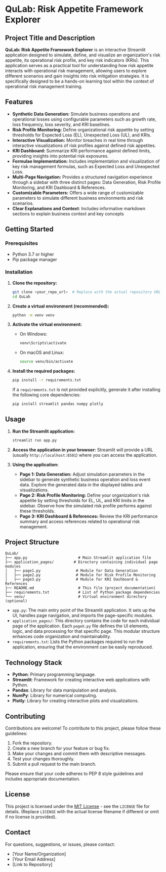 # QuLab: Risk Appetite Framework Explorer

## Project Title and Description

**QuLab: Risk Appetite Framework Explorer** is an interactive Streamlit application designed to simulate, define, and visualize an organization's risk appetite, its operational risk profile, and key risk indicators (KRIs). This application serves as a practical tool for understanding how risk appetite interacts with operational risk management, allowing users to explore different scenarios and gain insights into risk mitigation strategies. It is specifically designed to be a hands-on learning tool within the context of operational risk management training.

## Features

*   **Synthetic Data Generation:** Simulate business operations and operational losses using configurable parameters such as growth rate, loss frequency, loss severity, and KRI baselines.
*   **Risk Profile Monitoring:** Define organizational risk appetite by setting thresholds for Expected Loss (EL), Unexpected Loss (UL), and KRIs.
*   **Interactive Visualization:** Monitor breaches in real time through interactive visualizations of risk profiles against defined risk appetites.
*   **KRI Dashboard:** Summarize KRI performance against defined limits, providing insights into potential risk exposures.
*   **Formulae Implementation:** Includes implementation and visualization of key risk management formulas, such as Expected Loss and Unexpected Loss.
*   **Multi-Page Navigation:** Provides a structured navigation experience through a sidebar with three distinct pages: Data Generation, Risk Profile Monitoring, and KRI Dashboard & References.
*   **Customizable Parameters:** Offers a wide range of customizable parameters to simulate different business environments and risk scenarios.
*   **Clear Explanations and Context**: Includes informative markdown sections to explain business context and key concepts

## Getting Started

### Prerequisites

*   Python 3.7 or higher
*   Pip package manager

### Installation

1.  **Clone the repository:**

    ```bash
    git clone <your_repo_url>  # Replace with the actual repository URL
    cd QuLab
    ```

2.  **Create a virtual environment (recommended):**

    ```bash
    python -m venv venv
    ```

3.  **Activate the virtual environment:**

    *   On Windows:

        ```bash
        venv\Scripts\activate
        ```

    *   On macOS and Linux:

        ```bash
        source venv/bin/activate
        ```

4.  **Install the required packages:**

    ```bash
    pip install -r requirements.txt
    ```

    If a `requirements.txt` is not provided explicitly, generate it after installing the following core dependencies:
    ```bash
    pip install streamlit pandas numpy plotly
    ```

## Usage

1.  **Run the Streamlit application:**

    ```bash
    streamlit run app.py
    ```

2.  **Access the application in your browser:**  Streamlit will provide a URL (usually `http://localhost:8501`) where you can access the application.

3.  **Using the application:**

    *   **Page 1: Data Generation:**  Adjust simulation parameters in the sidebar to generate synthetic business operation and loss event data.  Explore the generated data in the displayed tables and visualizations.
    *   **Page 2: Risk Profile Monitoring:**  Define your organization's risk appetite by setting thresholds for EL, UL, and KRI limits in the sidebar.  Observe how the simulated risk profile performs against these thresholds.
    *   **Page 3: KRI Dashboard & References:** Review the KRI performance summary and access references related to operational risk management.

## Project Structure

```
QuLab/
├── app.py                       # Main Streamlit application file
├── application_pages/         # Directory containing individual page modules
│   ├── page1.py                # Module for Data Generation
│   ├── page2.py                # Module for Risk Profile Monitoring
│   ├── page3.py                # Module for KRI Dashboard & References
├── README.md                    # This file (project documentation)
├── requirements.txt             # List of Python package dependencies
└── venv/                        # Virtual environment directory (optional)
```

*   `app.py`:  The main entry point of the Streamlit application. It sets up the UI, handles page navigation, and imports the page-specific modules.
*   `application_pages/`:  This directory contains the code for each individual page of the application.  Each `pageX.py` file defines the UI elements, logic, and data processing for that specific page.  This modular structure enhances code organization and maintainability.
*   `requirements.txt`: Lists the Python packages required to run the application, ensuring that the environment can be easily reproduced.

## Technology Stack

*   **Python**: Primary programming language.
*   **Streamlit**: Framework for creating interactive web applications with Python.
*   **Pandas**: Library for data manipulation and analysis.
*   **NumPy**: Library for numerical computing.
*   **Plotly**: Library for creating interactive plots and visualizations.

## Contributing

Contributions are welcome! To contribute to this project, please follow these guidelines:

1.  Fork the repository.
2.  Create a new branch for your feature or bug fix.
3.  Make your changes and commit them with descriptive messages.
4.  Test your changes thoroughly.
5.  Submit a pull request to the main branch.

Please ensure that your code adheres to PEP 8 style guidelines and includes appropriate documentation.

## License

This project is licensed under the [MIT License](LICENSE) - see the `LICENSE` file for details.
(Replace `LICENSE` with the actual license filename if different or omit if no license is provided).

## Contact

For questions, suggestions, or issues, please contact:

*   [Your Name/Organization]
*   [Your Email Address]
*   [Link to Repository]
